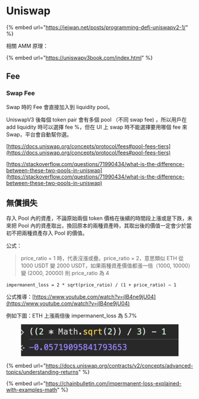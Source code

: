 # Uniswap

{% embed url="https://jeiwan.net/posts/programming-defi-uniswapv2-1/" %}

相關 AMM 原理：

{% embed url="https://uniswapv3book.com/index.html" %}



## Fee

### Swap Fee

Swap 時的 Fee 會直接加入到 liquidity pool。

UniswapV3 後每個 token pair 會有多個 pool （不同 swap fee) ，所以用戶在 add liquidity 時可以選擇 fee %，但在 UI 上 swap 時不能選擇要用哪個 fee 來 Swap，平台會自動幫你選。

[https://docs.uniswap.org/concepts/protocol/fees#pool-fees-tiers](https://docs.uniswap.org/concepts/protocol/fees#pool-fees-tiers)

[https://stackoverflow.com/questions/71990434/what-is-the-difference-between-these-two-pools-in-uniswap](https://stackoverflow.com/questions/71990434/what-is-the-difference-between-these-two-pools-in-uniswap)

## 無償損失

存入 Pool 內的資產，不論原始兩個 token 價格在後續的時間段上漲或是下跌，未來把 Pool 內的資產取出，換回原本的兩種資產時，其取出後的價值一定會少於當初不把兩種資產存入 Pool 的價值。

公式：

> price\_ratio = 1 時，代表沒漲或疊。price\_ratio = 2，意思類似 ETH 從 1000 USDT 變 2000 USDT，如果兩種資產價值都漲一倍（1000, 10000）變 (2000, 20000) 則 price\_ratio 為 4

```
impermanent_loss = 2 * sqrt(price_ratio) / (1 + price_ratio) — 1
```

公式推導：[https://www.youtube.com/watch?v=jIB4ne9jU04](https://www.youtube.com/watch?v=jIB4ne9jU04)

例如下圖：ETH 上漲兩倍後 impermanent\_loss 為 5.7%

<figure><img src="../.gitbook/assets/截圖 2024-01-23 下午3.08.24.png" alt=""><figcaption></figcaption></figure>

{% embed url="https://docs.uniswap.org/contracts/v2/concepts/advanced-topics/understanding-returns" %}

{% embed url="https://chainbulletin.com/impermanent-loss-explained-with-examples-math" %}
